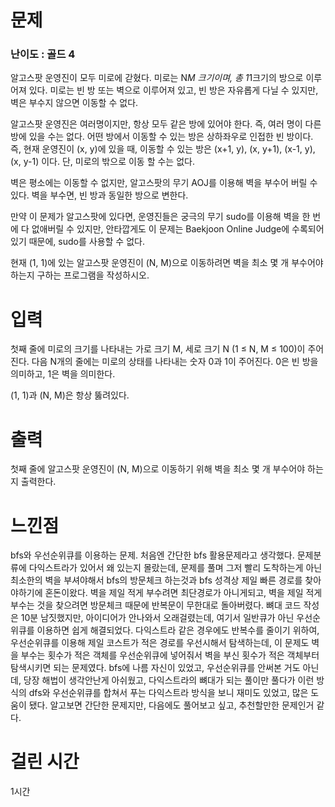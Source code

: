 # 문제

### 난이도 : 골드 4

알고스팟 운영진이 모두 미로에 갇혔다. 미로는 N*M 크기이며, 총 1*1크기의 방으로 이루어져 있다. 미로는 빈 방 또는 벽으로 이루어져 있고, 빈 방은 자유롭게 다닐 수 있지만, 벽은 부수지 않으면 이동할 수 없다.

알고스팟 운영진은 여러명이지만, 항상 모두 같은 방에 있어야 한다. 즉, 여러 명이 다른 방에 있을 수는 없다. 어떤 방에서 이동할 수 있는 방은 상하좌우로 인접한 빈 방이다. 즉, 현재 운영진이 (x, y)에 있을 때, 이동할 수 있는 방은 (x+1, y), (x, y+1), (x-1, y), (x, y-1) 이다. 단, 미로의 밖으로 이동 할 수는 없다.

벽은 평소에는 이동할 수 없지만, 알고스팟의 무기 AOJ를 이용해 벽을 부수어 버릴 수 있다. 벽을 부수면, 빈 방과 동일한 방으로 변한다.

만약 이 문제가 알고스팟에 있다면, 운영진들은 궁극의 무기 sudo를 이용해 벽을 한 번에 다 없애버릴 수 있지만, 안타깝게도 이 문제는 Baekjoon Online Judge에 수록되어 있기 때문에, sudo를 사용할 수 없다.

현재 (1, 1)에 있는 알고스팟 운영진이 (N, M)으로 이동하려면 벽을 최소 몇 개 부수어야 하는지 구하는 프로그램을 작성하시오.

# 입력

첫째 줄에 미로의 크기를 나타내는 가로 크기 M, 세로 크기 N (1 ≤ N, M ≤ 100)이 주어진다. 다음 N개의 줄에는 미로의 상태를 나타내는 숫자 0과 1이 주어진다. 0은 빈 방을 의미하고, 1은 벽을 의미한다.

(1, 1)과 (N, M)은 항상 뚫려있다.

# 출력

첫째 줄에 알고스팟 운영진이 (N, M)으로 이동하기 위해 벽을 최소 몇 개 부수어야 하는지 출력한다.

# 느낀점

bfs와 우선순위큐를 이용하는 문제. 처음엔 간단한 bfs 활용문제라고 생각했다. 문제분류에 다익스트라가 있어서 왜 있는지 몰랐는데, 문제를 풀며 그저 빨리 도착하는게 아닌 최소한의 벽을 부셔야해서 bfs의 방문체크 하는것과 bfs 성격상 제일 빠른 경로를 찾아야하기에 혼돈이왔다. 벽을 제일 적게 부수려면 최단경로가 아니게되고, 벽을 제일 적게 부수는 것을 찾으려면 방문체크 때문에 반복문이 무한대로 돌아버렸다. 뼈대 코드 작성은 10분 남짓했지만, 아이디어가 안나와서 오래걸렸는데, 여기서 일반큐가 아닌 우선순위큐를 이용하면 쉽게 해결되었다. 다익스트라 같은 경우에도 반복수를 줄이기 위하여, 우선순위큐를 이용해 제일 코스트가 적은 경로를 우선시해서 탐색하는데, 이 문제도 벽을 부수는 횟수가 적은 객체를 우선순위큐에 넣어줘서 벽을 부신 횟수가 적은 객체부터 탐색시키면 되는 문제였다. bfs에 나름 자신이 있었고, 우선순위큐를 안써본 거도 아닌데, 당장 해법이 생각안난게 아쉬웠고, 다익스트라의 뼈대가 되는 풀이만 풀다가 이런 방식의 dfs와 우선순위큐를 합쳐서 푸는 다익스트라 방식을 보니 재미도 있었고, 많은 도움이 됐다. 알고보면 간단한 문제지만, 다음에도 풀어보고 싶고, 추천할만한 문제인거 같다.

# 걸린 시간

1시간
